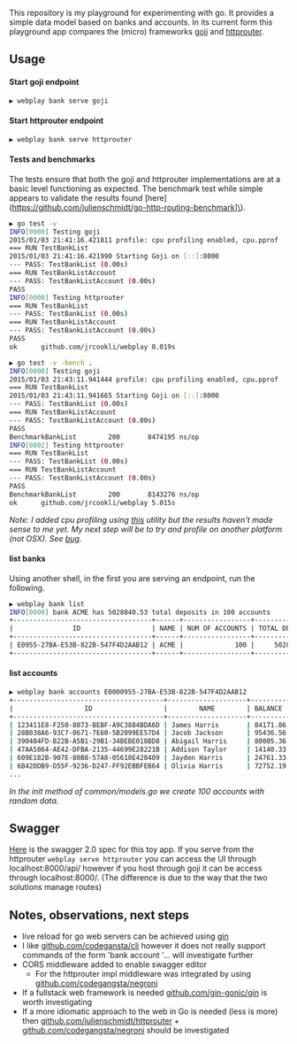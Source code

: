This repository is my playground for experimenting with go.  It provides a simple data model based on banks and accounts.  In its current form this playground app compares the (micro) frameworks [goji](https://github.com/zenazn/goji) and [httprouter](https://github.com/julienschmidt/httprouter).   
 
## Usage

#### Start goji endpoint
```bash
▶ webplay bank serve goji
```

#### Start httprouter endpoint
```bash
▶ webplay bank serve httprouter
```

#### Tests and benchmarks
The tests ensure that both the goji and httprouter implementations are at a basic level functioning as expected.  The benchmark test while simple appears to validate the results found [here](https://github.com/julienschmidt/go-http-routing-benchmark]\).  
```bash
▶ go test -v
INFO[0000] Testing goji
2015/01/03 21:41:16.421811 profile: cpu profiling enabled, cpu.pprof
=== RUN TestBankList
2015/01/03 21:41:16.421990 Starting Goji on [::]:8000
--- PASS: TestBankList (0.00s)
=== RUN TestBankListAccount
--- PASS: TestBankListAccount (0.00s)
PASS
INFO[0000] Testing httprouter
=== RUN TestBankList
--- PASS: TestBankList (0.00s)
=== RUN TestBankListAccount
--- PASS: TestBankListAccount (0.00s)
PASS
ok      github.com/jrcookli/webplay 0.019s
```

```bash
▶ go test -v -bench .
INFO[0000] Testing goji
2015/01/03 21:43:11.941444 profile: cpu profiling enabled, cpu.pprof
=== RUN TestBankList
2015/01/03 21:43:11.941665 Starting Goji on [::]:8000
--- PASS: TestBankList (0.00s)
=== RUN TestBankListAccount
--- PASS: TestBankListAccount (0.00s)
PASS
BenchmarkBankList        200       8474195 ns/op
INFO[0002] Testing httprouter
=== RUN TestBankList
--- PASS: TestBankList (0.00s)
=== RUN TestBankListAccount
--- PASS: TestBankListAccount (0.00s)
PASS
BenchmarkBankList        200       8143276 ns/op
ok      github.com/jrcookli/webplay 5.015s
```

*Note: I added cpu profiling using [this](https://github.com/davecheney/profile) utility but the results haven't made sense to me yet.  My next step will be to try and profile on another platform (not OSX).  See [bug](http://golang.org/pkg/runtime/pprof/).*

#### list banks
Using another shell, in the first you are serving an endpoint, run the following.
```bash
▶ webplay bank list
INFO[0000] bank ACME has 5028840.53 total deposits in 100 accounts
+-----------------------------------+------+-----------------+----------------+
|               ID                  | NAME | NUM OF ACCOUNTS | TOTAL DEPOSITS |
+-----------------------------------+------+-----------------+----------------+
| E0955-27BA-E53B-822B-547F4D2AAB12 | ACME |             100 |     5028840.53 |
+-----------------------------------+------+-----------------+----------------+
```

#### list accounts
```bash
▶ webplay bank accounts E0000955-27BA-E53B-822B-547F4D2AAB12
+--------------------------------------+--------------------+----------+
|                  ID                  |        NAME        | BALANCE  |
+--------------------------------------+--------------------+----------+
| 123411E8-F250-8073-BEBF-A9C3884BDA6D | James Harris       | 84171.86 |
| 28B038A6-93C7-0671-7E60-5B2099EE57D4 | Jacob Jackson      | 95436.56 |
| 390404FD-B22B-A5B1-29B1-34BEBE018BD8 | Abigail Harris     | 80005.36 |
| 47AA5864-AE42-DFBA-2135-44699E28221B | Addison Taylor     | 14140.33 |
| 609E182B-907E-80B8-57A8-05610E428409 | Jayden Harris      | 24761.33 |
| 6B42DDB9-D55F-9236-D247-FF92EBBFEB64 | Olivia Harris      | 72752.19 |
... 
```
*In the init method of common/models.go we create 100 accounts with random data.*

## Swagger

[Here](../blob/master/swagger.yaml) is the swagger 2.0 spec for this toy app.  If you serve from the httprouter ```webplay serve httprouter``` you can access the UI through localhost:8000/api/ however if you host through goji it can be access through localhost:8000/.  (The difference is due to the way that the two solutions manage routes)

## Notes, observations, next steps 
* live reload for go web servers can be achieved using [gin](https://github.com/codegangsta/gin)
* I like [github.com/codegansta/cli](https://github.com/codegangsta/cli) however it does not really support commands of the form 'bank <bankID> account <accountID>'...  will investigate further
* CORS middleware added to enable swagger editor
    *   For the httprouter impl middleware was integrated by using [github.com/codegangsta/negroni](https://github.com/codegangsta/negroni)
* If a fullstack web framework is needed [github.com/gin-gonic/gin](https://github.com/gin-gonic/gin) is worth investigating
* If a more idiomatic approach to the web in Go is needed (less is more) then [github.com/julienschmidt/httprouter](https://github.com/julienschmidt/httprouter) + [github.com/codegangsta/negroni](https://github.com/codegangsta/negroni) should be investigated
  

